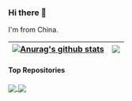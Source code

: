 ### Hi there 👋

I'm from China.


| <a href="https://github.com/pinzi/github-readme-stats"><img align="center" src="https://github-readme-stats.vercel.app/api?username=pinzi&&show_icons=true&theme=buefy&count_private=true&include_all_commits=true&hide_border=true" alt="Anurag's github stats" /></a> | <a href="https://github.com/pinzi/github-readme-stats"><img align="center" src="https://github-readme-stats.vercel.app/api/top-langs/?username=pinzi&layout=compact&theme=buefy&hide_border=true" /></a> |
| ------------- | ------------- |

#### Top Repositories


<a href="https://github.com/pinzi/Nancy.FixQueryDictionary">
  <img align="center" src="https://github-readme-stats.vercel.app/api/pin/?username=pinzi&repo=Nancy.FixQueryDictionary&theme=buefy" />
</a>
<a href="https://github.com/pinzi/GeTui-PushApi-ServerSDK-V2">
  <img align="center" src="https://github-readme-stats.vercel.app/api/pin/?username=pinzi&repo=GeTui-PushApi-ServerSDK-V2&theme=buefy" />
</a>

